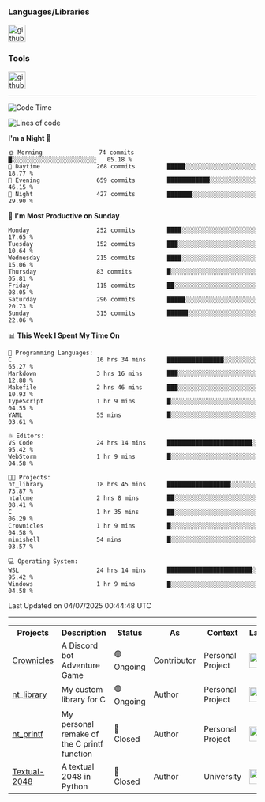 <div>
    <h3>Languages/Libraries</h3>
    <img alt="github-chart" src="https://skillicons.dev/icons?i=c,py,js,ts,discordjs,html,css,md,bash" height="35px">
</div>
<div>
    <h3>Tools</h3>
    <img alt="github-chart" src="https://skillicons.dev/icons?i=discord,git,github,gitlab,vscode,webstorm,pycharm,ubuntu,pnpm,nodejs,docker" height="35px">
</div>

---
<!--START_SECTION:waka-->
![Code Time](http://img.shields.io/badge/Code%20Time-271%20hrs%2019%20mins-blue)

![Lines of code](https://img.shields.io/badge/From%20Hello%20World%20I%27ve%20Written-69.4%20thousand%20lines%20of%20code-blue)

**I'm a Night 🦉** 

```text
🌞 Morning                74 commits          █░░░░░░░░░░░░░░░░░░░░░░░░   05.18 % 
🌆 Daytime                268 commits         █████░░░░░░░░░░░░░░░░░░░░   18.77 % 
🌃 Evening                659 commits         ████████████░░░░░░░░░░░░░   46.15 % 
🌙 Night                  427 commits         ███████░░░░░░░░░░░░░░░░░░   29.90 % 
```
📅 **I'm Most Productive on Sunday** 

```text
Monday                   252 commits         ████░░░░░░░░░░░░░░░░░░░░░   17.65 % 
Tuesday                  152 commits         ███░░░░░░░░░░░░░░░░░░░░░░   10.64 % 
Wednesday                215 commits         ████░░░░░░░░░░░░░░░░░░░░░   15.06 % 
Thursday                 83 commits          █░░░░░░░░░░░░░░░░░░░░░░░░   05.81 % 
Friday                   115 commits         ██░░░░░░░░░░░░░░░░░░░░░░░   08.05 % 
Saturday                 296 commits         █████░░░░░░░░░░░░░░░░░░░░   20.73 % 
Sunday                   315 commits         ██████░░░░░░░░░░░░░░░░░░░   22.06 % 
```


📊 **This Week I Spent My Time On** 

```text
💬 Programming Languages: 
C                        16 hrs 34 mins      ████████████████░░░░░░░░░   65.27 % 
Markdown                 3 hrs 16 mins       ███░░░░░░░░░░░░░░░░░░░░░░   12.88 % 
Makefile                 2 hrs 46 mins       ███░░░░░░░░░░░░░░░░░░░░░░   10.93 % 
TypeScript               1 hr 9 mins         █░░░░░░░░░░░░░░░░░░░░░░░░   04.55 % 
YAML                     55 mins             █░░░░░░░░░░░░░░░░░░░░░░░░   03.61 % 

🔥 Editors: 
VS Code                  24 hrs 14 mins      ████████████████████████░   95.42 % 
WebStorm                 1 hr 9 mins         █░░░░░░░░░░░░░░░░░░░░░░░░   04.58 % 

🐱‍💻 Projects: 
nt_library               18 hrs 45 mins      ██████████████████░░░░░░░   73.87 % 
ntalcme                  2 hrs 8 mins        ██░░░░░░░░░░░░░░░░░░░░░░░   08.41 % 
C                        1 hr 35 mins        ██░░░░░░░░░░░░░░░░░░░░░░░   06.29 % 
Crownicles               1 hr 9 mins         █░░░░░░░░░░░░░░░░░░░░░░░░   04.58 % 
minishell                54 mins             █░░░░░░░░░░░░░░░░░░░░░░░░   03.57 % 

💻 Operating System: 
WSL                      24 hrs 14 mins      ████████████████████████░   95.42 % 
Windows                  1 hr 9 mins         █░░░░░░░░░░░░░░░░░░░░░░░░   04.58 % 
```


 Last Updated on 04/07/2025 00:44:48 UTC
<!--END_SECTION:waka-->

---
<table>
    <tr>
        <th>Projects</th>
        <th>Description</th>
        <th>Status</th>
        <th>As</th>
        <th>Context</th>
        <th>Language</th>
    </tr>
    <tr>
        <td>
            <a href="https://github.com/Crownicles/Crownicles">Crownicles</a>
        </td>
        <td>
            A Discord bot Adventure Game
        </td>
        <td>
            🟢 Ongoing
        </td>
        <td>
            Contributor
        </td>
        <td>
            Personal Project
        </td>
        <td>
            <img alt="ts icon" src="https://skillicons.dev/icons?i=ts" height="30px">
        </td>
    </tr>
    <tr>
        <td>
            <a href="https://github.com/Ntalcme/nt_library">nt_library</a>
        </td>
        <td>
            My custom library for C
        </td>
        <td>
            🟢 Ongoing
        </td>
        <td>
            Author
        </td>
        <td>
            Personal Project
        </td>
        <td>
            <img alt="ts icon" src="https://skillicons.dev/icons?i=c" height="30px">
        </td>
    <tr>
        <td>
            <a href="https://github.com/Ntalcme/nt_printf">nt_printf</a>
        </td>
        <td>
             My personal remake of the C printf function 
        </td>
        <td>
            🔴 Closed
        </td>
        <td>
            Author
        </td>
        <td>
            Personal Project
        </td>
        <td>
            <img alt="ts icon" src="https://skillicons.dev/icons?i=c" height="30px">
        </td>
    </tr>
    <tr>
        <td>
            <a href="https://github.com/Ntalcme/Textual-2048">Textual-2048</a>
        </td>
        <td>
             A textual 2048 in Python
        </td>
        <td>
            🔴 Closed
        </td>
        <td>
            Author
        </td>
        <td>
            University
        </td>
        <td>
            <img alt="ts icon" src="https://skillicons.dev/icons?i=py" height="30px">
        </td>
    </tr>
</table>
